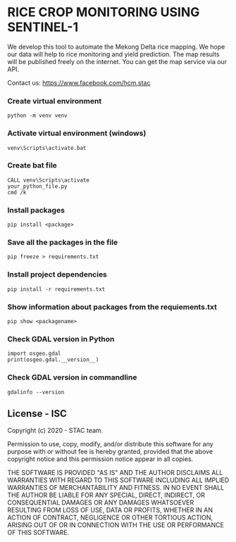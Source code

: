 # RICE CROP MONITORING USING SENTINEL-1
We develop this tool to automate the Mekong Delta rice mapping. We hope our data will help to rice monitoring and yield prediction. The map results will be published freely on the internet. You can get the map service via our API. 

Contact us: https://www.facebook.com/hcm.stac


### Create virtual environment
    python -m venv venv

### Activate virtual environment (windows)
    venv\Scripts\activate.bat


### Create bat file
    CALL venv\Scripts\activate
    your_python_file.py
    cmd /k
    
### Install packages
    pip install <package>
    
### Save all the packages in the file
    pip freeze > requirements.txt
   
### Install project dependencies
    pip install -r requirements.txt
 
### Show information about packages from the requiements.txt
    pip show <packagename>
    
    
### Check GDAL version in Python
    import osgeo.gdal
    print(osgeo.gdal.__version__)
	
### Check GDAL version in commandline	
	gdalinfo --version
    
    
    
## License - ISC

Copyright (c) 2020 - STAC team.

Permission to use, copy, modify, and/or distribute this software for any purpose
with or without fee is hereby granted, provided that the above copyright notice
and this permission notice appear in all copies.

THE SOFTWARE IS PROVIDED "AS IS" AND THE AUTHOR DISCLAIMS ALL WARRANTIES WITH
REGARD TO THIS SOFTWARE INCLUDING ALL IMPLIED WARRANTIES OF MERCHANTABILITY AND
FITNESS. IN NO EVENT SHALL THE AUTHOR BE LIABLE FOR ANY SPECIAL, DIRECT,
INDIRECT, OR CONSEQUENTIAL DAMAGES OR ANY DAMAGES WHATSOEVER RESULTING FROM LOSS
OF USE, DATA OR PROFITS, WHETHER IN AN ACTION OF CONTRACT, NEGLIGENCE OR OTHER
TORTIOUS ACTION, ARISING OUT OF OR IN CONNECTION WITH THE USE OR PERFORMANCE OF
THIS SOFTWARE.
